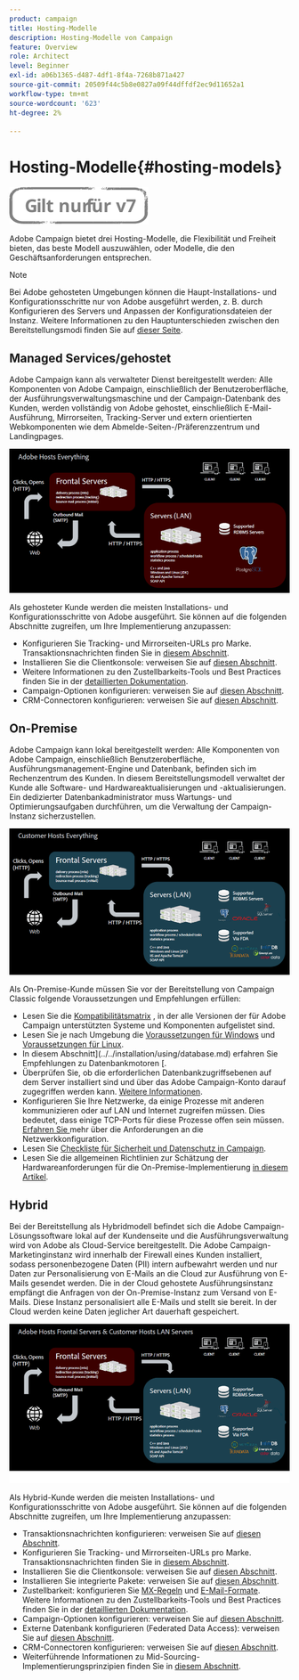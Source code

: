 ```yaml
---
product: campaign
title: Hosting-Modelle
description: Hosting-Modelle von Campaign
feature: Overview
role: Architect
level: Beginner
exl-id: a06b1365-d487-4df1-8f4a-7268b871a427
source-git-commit: 20509f44c5b8e0827a09f44dffdf2ec9d11652a1
workflow-type: tm+mt
source-wordcount: '623'
ht-degree: 2%

---
```


# Hosting-Modelle{#hosting-models}

![](../../assets/v7-only.svg)

Adobe Campaign bietet drei Hosting-Modelle, die Flexibilität und Freiheit bieten, das beste Modell auszuwählen, oder Modelle, die den Geschäftsanforderungen entsprechen.

>[!NOTE]
>
>Bei Adobe gehosteten Umgebungen können die Haupt-Installations- und Konfigurationsschritte nur von Adobe ausgeführt werden, z. B. durch Konfigurieren des Servers und Anpassen der Konfigurationsdateien der Instanz. Weitere Informationen zu den Hauptunterschieden zwischen den Bereitstellungsmodi finden Sie auf [dieser Seite](../../installation/using/capability-matrix.md).

## Managed Services/gehostet

Adobe Campaign kann als verwalteter Dienst bereitgestellt werden: Alle Komponenten von Adobe Campaign, einschließlich der Benutzeroberfläche, der Ausführungsverwaltungsmaschine und der Campaign-Datenbank des Kunden, werden vollständig von Adobe gehostet, einschließlich E-Mail-Ausführung, Mirrorseiten, Tracking-Server und extern orientierten Webkomponenten wie dem Abmelde-Seiten-/Präferenzzentrum und Landingpages.

![](assets/deployment_hosted.png)

Als gehosteter Kunde werden die meisten Installations- und Konfigurationsschritte von Adobe ausgeführt. Sie können auf die folgenden Abschnitte zugreifen, um Ihre Implementierung anzupassen:

* Konfigurieren Sie Tracking- und Mirrorseiten-URLs pro Marke. Transaktionsnachrichten finden Sie in [diesem Abschnitt](../../message-center/using/additional-configurations.md#configuring-multibranding).
* Installieren Sie die Clientkonsole: verweisen Sie auf [diesen Abschnitt](../../installation/using/installing-the-client-console.md).
* Weitere Informationen zu den Zustellbarkeits-Tools und Best Practices finden Sie in der [detaillierten Dokumentation](../../delivery/using/about-deliverability.md).
* Campaign-Optionen konfigurieren: verweisen Sie auf [diesen Abschnitt](../../installation/using/configuring-campaign-options.md).
* CRM-Connectoren konfigurieren: verweisen Sie auf [diesen Abschnitt](../../platform/using/crm-connectors.md).

## On-Premise

Adobe Campaign kann lokal bereitgestellt werden: Alle Komponenten von Adobe Campaign, einschließlich Benutzeroberfläche, Ausführungsmanagement-Engine und Datenbank, befinden sich im Rechenzentrum des Kunden. In diesem Bereitstellungsmodell verwaltet der Kunde alle Software- und Hardwareaktualisierungen und -aktualisierungen. Ein dedizierter Datenbankadministrator muss Wartungs- und Optimierungsaufgaben durchführen, um die Verwaltung der Campaign-Instanz sicherzustellen.

![](assets/deployment_onpremise.png)

Als On-Premise-Kunde müssen Sie vor der Bereitstellung von Campaign Classic folgende Voraussetzungen und Empfehlungen erfüllen:

* Lesen Sie die [Kompatibilitätsmatrix](../../rn/using/compatibility-matrix.md) , in der alle Versionen der für Adobe Campaign unterstützten Systeme und Komponenten aufgelistet sind.
* Lesen Sie je nach Umgebung die [Voraussetzungen für Windows](../../installation/using/prerequisites-of-campaign-installation-in-windows.md) und [Voraussetzungen für Linux](../../installation/using/prerequisites-of-campaign-installation-in-linux.md).
* In diesem Abschnitt](../../installation/using/database.md) erfahren Sie Empfehlungen zu Datenbankmotoren [.
* Überprüfen Sie, ob die erforderlichen Datenbankzugriffsebenen auf dem Server installiert sind und über das Adobe Campaign-Konto darauf zugegriffen werden kann. [Weitere Informationen](../../installation/using/application-server.md).
* Konfigurieren Sie Ihre Netzwerke, da einige Prozesse mit anderen kommunizieren oder auf LAN und Internet zugreifen müssen. Dies bedeutet, dass einige TCP-Ports für diese Prozesse offen sein müssen. [Erfahren Sie ](../../installation/using/network-configuration.md) mehr über die Anforderungen an die Netzwerkkonfiguration.
* Lesen Sie [Checkliste für Sicherheit und Datenschutz in Campaign](https://helpx.adobe.com/de/campaign/kb/acc-security.html).
* Lesen Sie die allgemeinen Richtlinien zur Schätzung der Hardwareanforderungen für die On-Premise-Implementierung [in diesem Artikel](https://helpx.adobe.com/de/campaign/kb/hardware-sizing-guide.html).

## Hybrid

Bei der Bereitstellung als Hybridmodell befindet sich die Adobe Campaign-Lösungssoftware lokal auf der Kundenseite und die Ausführungsverwaltung wird von Adobe als Cloud-Service bereitgestellt. Die Adobe Campaign-Marketinginstanz wird innerhalb der Firewall eines Kunden installiert, sodass personenbezogene Daten (PII) intern aufbewahrt werden und nur Daten zur Personalisierung von E-Mails an die Cloud zur Ausführung von E-Mails gesendet werden. Die in der Cloud gehostete Ausführungsinstanz empfängt die Anfragen von der On-Premise-Instanz zum Versand von E-Mails. Diese Instanz personalisiert alle E-Mails und stellt sie bereit. In der Cloud werden keine Daten jeglicher Art dauerhaft gespeichert.

![](assets/deployment_hybrid.png)

Als Hybrid-Kunde werden die meisten Installations- und Konfigurationsschritte von Adobe ausgeführt. Sie können auf die folgenden Abschnitte zugreifen, um Ihre Implementierung anzupassen:

* Transaktionsnachrichten konfigurieren: verweisen Sie auf [diesen Abschnitt](../../message-center/using/transactional-messaging-architecture.md).
* Konfigurieren Sie Tracking- und Mirrorseiten-URLs pro Marke. Transaktionsnachrichten finden Sie in [diesem Abschnitt](../../message-center/using/additional-configurations.md#configuring-multibranding).
* Installieren Sie die Clientkonsole: verweisen Sie auf [diesen Abschnitt](../../installation/using/installing-the-client-console.md).
* Installieren Sie integrierte Pakete: verweisen Sie auf [diesen Abschnitt](../../installation/using/installing-campaign-standard-packages.md).
* Zustellbarkeit: konfigurieren Sie [MX-Regeln](../../installation/using/email-deliverability.md#mx-configuration) und [E-Mail-Formate](../../installation/using/email-deliverability.md#managing-email-formats). Weitere Informationen zu den Zustellbarkeits-Tools und Best Practices finden Sie in der [detaillierten Dokumentation](../../delivery/using/about-deliverability.md).
* Campaign-Optionen konfigurieren: verweisen Sie auf [diesen Abschnitt](../../installation/using/configuring-campaign-options.md).
* Externe Datenbank konfigurieren (Federated Data Access): verweisen Sie auf [diesen Abschnitt](../../installation/using/about-fda.md).
* CRM-Connectoren konfigurieren: verweisen Sie auf [diesen Abschnitt](../../platform/using/crm-connectors.md).
* Weiterführende Informationen zu Mid-Sourcing-Implementierungsprinzipien finden Sie in [diesem Abschnitt](../../installation/using/mid-sourcing-deployment.md).
